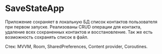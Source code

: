 # SaveStateApp

Приложение сохраняет в локальную БД список контактов пользователя при первом запуске.
Реализованы CRUD операции для контакта, удаление всех сохраненных контактов и восстановление. 
Так же есть возможность сохранять список в файл.	

Стек: MVVM, Room, SharedPreferences, Content provider, Coroutines.
